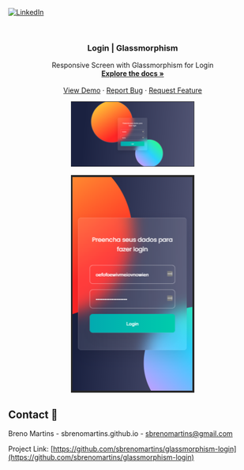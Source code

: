 [![LinkedIn][linkedin-shield]][linkedin-url]



<!-- PROJECT LOGO -->
<br />
<p align="center">

  <h3 align="center">Login | Glassmorphism</h3>

  <p align="center">
    Responsive Screen with Glassmorphism for Login
    <br />
    <a href="https://github.com/sbrenomartins/responsive-signin-signup"><strong>Explore the docs »</strong></a>
    <br />
    <br />
    <a href="https://github.com/sbrenomartins/glassmorphism-login">View Demo</a>
    ·
    <a href="https://github.com/sbrenomartins/glassmorphism-login/issues">Report Bug</a>
    ·
    <a href="https://github.com/sbrenomartins/glassmorphism-login/issues">Request Feature</a>
  </p>
  
  <p align="center">
    <img src="./project-images/loginglass-web.PNG" width="250px;" />
  </p>

  <p align="center">    
    <img src="./project-images/loginglass-mobile.PNG" width="250px;" />
  </p>
</p>

<!-- CONTACT -->
## Contact 📱

Breno Martins - sbrenomartins.github.io - sbrenomartins@gmail.com

Project Link: [https://github.com/sbrenomartins/glassmorphism-login](https://github.com/sbrenomartins/glassmorphism-login)


<!-- MARKDOWN LINKS & IMAGES -->
<!-- https://www.markdownguide.org/basic-syntax/#reference-style-links -->
[linkedin-shield]: https://img.shields.io/badge/-LinkedIn-black.svg?style=flat-square&logo=linkedin&colorB=555
[linkedin-url]: https://linkedin.com/in/breno-m-silva
